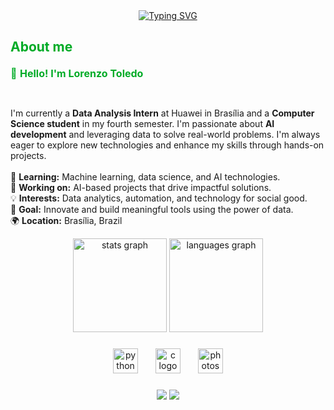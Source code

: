 <div align="center">
  <a href="https://git.io/typing-svg"><img src="https://readme-typing-svg.herokuapp.com?font=Fira+Code&pause=1000&color=02B01D&center=true&vCenter=true&width=435&lines=Hello!+I'm+Lorenzo+Toledo" alt="Typing SVG" /></a>
</div>

<h2 style="color: #00AB26FF;">About me</h2>
<p style="color: #00AB26FF; font-size: 16px; line-height: 1.6;">
  👋 <strong>Hello! I'm Lorenzo Toledo</strong><br><br>
  
  I'm currently a <strong>Data Analysis Intern</strong> at Huawei in Brasília and a <strong>Computer Science student</strong> in my fourth semester. I'm passionate about <strong>AI development</strong> and leveraging data to solve real-world problems. I'm always eager to explore new technologies and enhance my skills through hands-on projects.
  <br><br>
  🌱 <strong>Learning:</strong> Machine learning, data science, and AI technologies.<br>
  🔭 <strong>Working on:</strong> AI-based projects that drive impactful solutions.<br>
  💡 <strong>Interests:</strong> Data analytics, automation, and technology for social good.<br>
  🎯 <strong>Goal:</strong> Innovate and build meaningful tools using the power of data.<br>
  🌍 <strong>Location:</strong> Brasília, Brazil
</p>


<div align="center">
  <img src="https://github-readme-stats.vercel.app/api?username=loooore&hide_title=false&hide_rank=false&show_icons=true&include_all_commits=true&count_private=true&disable_animations=false&theme=dark&locale=en&hide_border=false" height="150" alt="stats graph" />
  <img src="https://github-readme-stats.vercel.app/api/top-langs?username=loooore&locale=en&hide_title=false&layout=compact&card_width=320&langs_count=8&theme=dark&hide_border=false" height="150" alt="languages graph"/>
</div>

###

<div align="center">
  <img src="https://cdn.jsdelivr.net/gh/devicons/devicon@latest/icons/python/python-original.svg" height="40" alt="python logo" />
  <img width="20" />
  <img src="https://cdn.jsdelivr.net/gh/devicons/devicon/icons/c/c-original.svg" height="40" alt="c logo" />
  <img width="20" />
  <img src="https://cdn.jsdelivr.net/gh/devicons/devicon/icons/photoshop/photoshop-plain.svg" height="40" alt="photoshop logo" />
</div>

###

<div align="center">
  <a href="https://www.linkedin.com/in/lorenzotoledo" target="_blank" rel="external"><img src="https://img.shields.io/badge/-LinkedIn-%230077B5?style=for-the-badge&logo=linkedin&logoColor=white" target="_blank"></a> 
  <a href="https://www.instagram.com/loooore.t" target="_blank" rel="external"><img src="https://img.shields.io/badge/-Instagram-%23E4405F?style=for-the-badge&logo=instagram&logoColor=white" target="_blank"></a>
</div>
